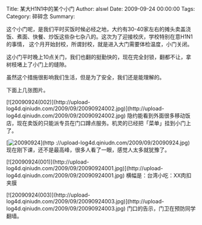Title: 某大H1N1中的某个小门
Author: alswl
Date: 2009-09-24 00:00:00
Tags: 
Category: 碎碎念
Summary: 

这个小门呢，是我们平时买饭时候必经之地，大约有30-40家左右的摊头卖盖浇饭、煮面、快餐、炒饭这些杂七杂八的。这次为了迎接校庆，学校特别在意H1N1的事情，
这个月开始封校，所谓封校，就是进入大门需要体检温度，小门关闭。

这小门平时晚上10点关门，我们也翻的挺勤快的，现在完全封锁，翻都不让，拿树枝堵上了小门上的缝隙。

虽然这个措施很影响我们生活，但是为了安全，我们还是能理解的。

下面上几张图片。

[![20090924(002)](http://upload-
log4d.qiniudn.com/2009/09/20090924002.jpg)](http://upload-
log4d.qiniudn.com/2009/09/20090924002.jpg)
隐约能看到外面很多移动饭店，现在卖饭的只能派专员在门口蹲点服务。机灵的已经把「菜单」挂到小门上了。

[![20090924](http://upload-log4d.qiniudn.com/2009/09/20090924.jpg)](http
://upload-log4d.qiniudn.com/2009/09/20090924.jpg)
现在刚下课，还不是最高峰，很多人看了一眼，感觉人太多就犹豫了。

[![20090924(001)](http://upload-
log4d.qiniudn.com/2009/09/20090924001.jpg)](http://upload-
log4d.qiniudn.com/2009/09/20090924001.jpg) 横幅是：台湾小吃：XX肉扣夹膜

[![20090924(003)](http://upload-
log4d.qiniudn.com/2009/09/20090924003.jpg)](http://upload-
log4d.qiniudn.com/2009/09/20090924003.jpg) 门口的告示，门卫在预防同学翻墙。

